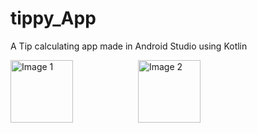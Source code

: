 # tippy_App
A Tip calculating app made in Android Studio using Kotlin

<img src="https://github.com/ayushsgit/tippy_App/assets/115374687/dc7683ee-237c-46ab-bf28-3a7ea5990d34" alt="Image 1" style="width: 100px; height: auto; display: inline-block; margin-right: 100px;">
<img src="https://github.com/ayushsgit/tippy_App/assets/115374687/ae841d1d-c420-4965-a239-7b184de53d1e" alt="Image 2" style="width: 100px; height: auto; display: inline-block; margin-right: 10px;">

